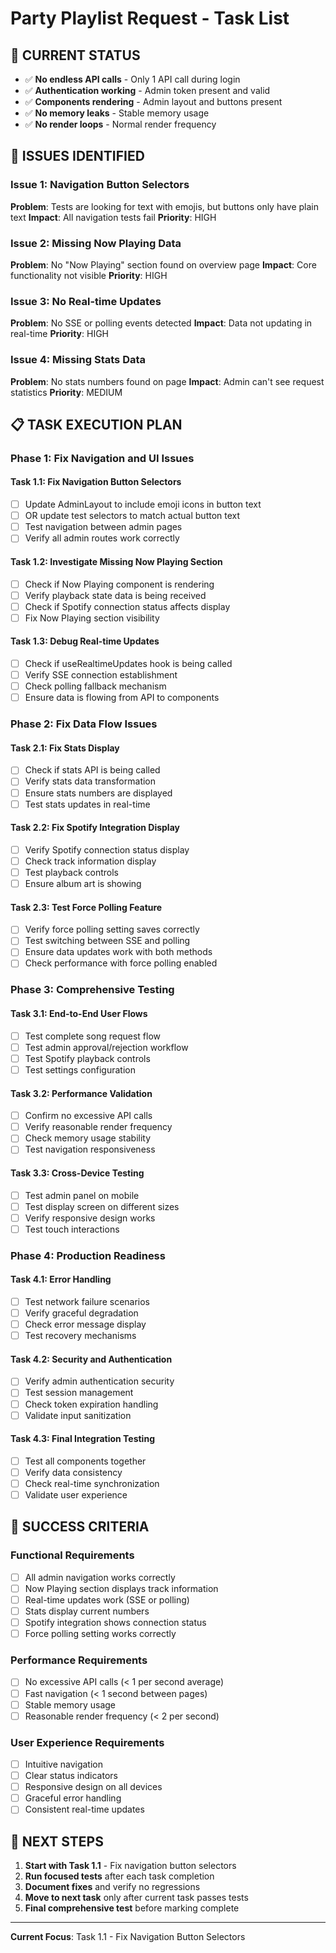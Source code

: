 # Party Playlist Request - Task List

## 🎯 **CURRENT STATUS**
- ✅ **No endless API calls** - Only 1 API call during login
- ✅ **Authentication working** - Admin token present and valid  
- ✅ **Components rendering** - Admin layout and buttons present
- ✅ **No memory leaks** - Stable memory usage
- ✅ **No render loops** - Normal render frequency

## 🚨 **ISSUES IDENTIFIED**

### **Issue 1: Navigation Button Selectors**
**Problem**: Tests are looking for text with emojis, but buttons only have plain text
**Impact**: All navigation tests fail
**Priority**: HIGH

### **Issue 2: Missing Now Playing Data**
**Problem**: No "Now Playing" section found on overview page
**Impact**: Core functionality not visible
**Priority**: HIGH

### **Issue 3: No Real-time Updates**
**Problem**: No SSE or polling events detected
**Impact**: Data not updating in real-time
**Priority**: HIGH

### **Issue 4: Missing Stats Data**
**Problem**: No stats numbers found on page
**Impact**: Admin can't see request statistics
**Priority**: MEDIUM

## 📋 **TASK EXECUTION PLAN**

### **Phase 1: Fix Navigation and UI Issues**

#### **Task 1.1: Fix Navigation Button Selectors**
- [ ] Update AdminLayout to include emoji icons in button text
- [ ] OR update test selectors to match actual button text
- [ ] Test navigation between admin pages
- [ ] Verify all admin routes work correctly

#### **Task 1.2: Investigate Missing Now Playing Section**
- [ ] Check if Now Playing component is rendering
- [ ] Verify playback state data is being received
- [ ] Check if Spotify connection status affects display
- [ ] Fix Now Playing section visibility

#### **Task 1.3: Debug Real-time Updates**
- [ ] Check if useRealtimeUpdates hook is being called
- [ ] Verify SSE connection establishment
- [ ] Check polling fallback mechanism
- [ ] Ensure data is flowing from API to components

### **Phase 2: Fix Data Flow Issues**

#### **Task 2.1: Fix Stats Display**
- [ ] Check if stats API is being called
- [ ] Verify stats data transformation
- [ ] Ensure stats numbers are displayed
- [ ] Test stats updates in real-time

#### **Task 2.2: Fix Spotify Integration Display**
- [ ] Verify Spotify connection status display
- [ ] Check track information display
- [ ] Test playback controls
- [ ] Ensure album art is showing

#### **Task 2.3: Test Force Polling Feature**
- [ ] Verify force polling setting saves correctly
- [ ] Test switching between SSE and polling
- [ ] Ensure data updates work with both methods
- [ ] Check performance with force polling enabled

### **Phase 3: Comprehensive Testing**

#### **Task 3.1: End-to-End User Flows**
- [ ] Test complete song request flow
- [ ] Test admin approval/rejection workflow
- [ ] Test Spotify playback controls
- [ ] Test settings configuration

#### **Task 3.2: Performance Validation**
- [ ] Confirm no excessive API calls
- [ ] Verify reasonable render frequency
- [ ] Check memory usage stability
- [ ] Test navigation responsiveness

#### **Task 3.3: Cross-Device Testing**
- [ ] Test admin panel on mobile
- [ ] Test display screen on different sizes
- [ ] Verify responsive design works
- [ ] Test touch interactions

### **Phase 4: Production Readiness**

#### **Task 4.1: Error Handling**
- [ ] Test network failure scenarios
- [ ] Verify graceful degradation
- [ ] Check error message display
- [ ] Test recovery mechanisms

#### **Task 4.2: Security and Authentication**
- [ ] Verify admin authentication security
- [ ] Test session management
- [ ] Check token expiration handling
- [ ] Validate input sanitization

#### **Task 4.3: Final Integration Testing**
- [ ] Test all components together
- [ ] Verify data consistency
- [ ] Check real-time synchronization
- [ ] Validate user experience

## 🎯 **SUCCESS CRITERIA**

### **Functional Requirements**
- [ ] All admin navigation works correctly
- [ ] Now Playing section displays track information
- [ ] Real-time updates work (SSE or polling)
- [ ] Stats display current numbers
- [ ] Spotify integration shows connection status
- [ ] Force polling setting works correctly

### **Performance Requirements**
- [ ] No excessive API calls (< 1 per second average)
- [ ] Fast navigation (< 1 second between pages)
- [ ] Stable memory usage
- [ ] Reasonable render frequency (< 2 per second)

### **User Experience Requirements**
- [ ] Intuitive navigation
- [ ] Clear status indicators
- [ ] Responsive design on all devices
- [ ] Graceful error handling
- [ ] Consistent real-time updates

## 🚀 **NEXT STEPS**

1. **Start with Task 1.1** - Fix navigation button selectors
2. **Run focused tests** after each task completion
3. **Document fixes** and verify no regressions
4. **Move to next task** only after current task passes tests
5. **Final comprehensive test** before marking complete

---

**Current Focus**: Task 1.1 - Fix Navigation Button Selectors

